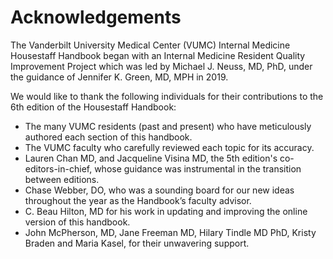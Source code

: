 # Acknowledgements

The Vanderbilt University Medical Center (VUMC) Internal Medicine
Housestaff Handbook began with an Internal Medicine Resident Quality
Improvement Project which was led by Michael J. Neuss, MD, PhD, under
the guidance of Jennifer K. Green, MD, MPH in 2019.

We would like to thank the following individuals for their contributions
to the 6th edition of the Housestaff Handbook:

-   The many VUMC residents (past and present) who have meticulously
    authored each section of this handbook.
-   The VUMC faculty who carefully reviewed each topic for its accuracy.
-   Lauren Chan MD, and Jacqueline Visina MD, the 5th edition's co-editors-in-chief, whose guidance was instrumental in the transition between editions.
-   Chase Webber, DO, who was a sounding board for our new ideas
    throughout the year as the Handbook’s faculty advisor.
-   C. Beau Hilton, MD for his work in updating and improving the online
    version of this handbook.
-   John McPherson, MD, Jane Freeman MD, Hilary Tindle MD PhD, Kristy Braden and Maria
    Kasel, for their unwavering support.
